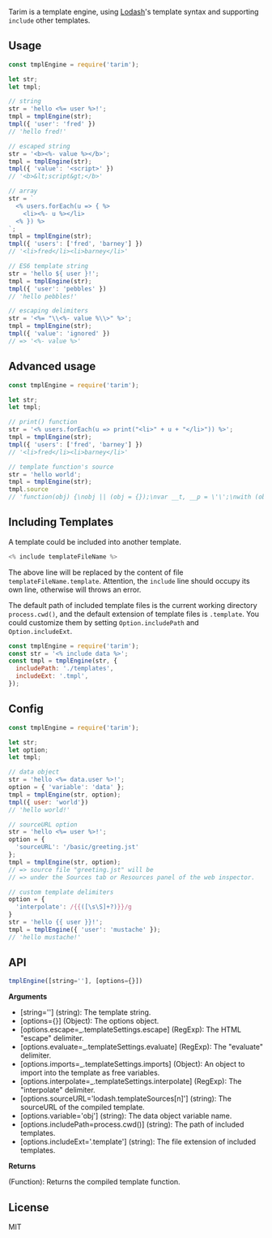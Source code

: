 Tarim is a template engine, using [Lodash](https://lodash.com/docs/4.17.4#template)'s template syntax and supporting `include` other templates.

## Usage

```javascript
const tmplEngine = require('tarim');

let str;
let tmpl;

// string
str = 'hello <%= user %>!';
tmpl = tmplEngine(str);
tmpl({ 'user': 'fred' })
// 'hello fred!'

// escaped string
str = '<b><%- value %></b>';
tmpl = tmplEngine(str);
tmpl({ 'value': '<script>' })
// '<b>&lt;script&gt;</b>'

// array
str = `
  <% users.forEach(u => { %>
    <li><%- u %></li>
  <% }) %>
`;
tmpl = tmplEngine(str);
tmpl({ 'users': ['fred', 'barney'] })
// '<li>fred</li><li>barney</li>'

// ES6 template string
str = 'hello ${ user }!';
tmpl = tmplEngine(str);
tmpl({ 'user': 'pebbles' })
// 'hello pebbles!'

// escaping delimiters
str = '<%= "\\<%- value %\\>" %>';
tmpl = tmplEngine(str);
tmpl({ 'value': 'ignored' })
// => '<%- value %>'
```

## Advanced usage

```javascript
const tmplEngine = require('tarim');

let str;
let tmpl;

// print() function
str = '<% users.forEach(u => print("<li>" + u + "</li>")) %>';
tmpl = tmplEngine(str);
tmpl({ 'users': ['fred', 'barney'] })
// '<li>fred</li><li>barney</li>'

// template function's source
str = 'hello world';
tmpl = tmplEngine(str);
tmpl.source
// 'function(obj) {\nobj || (obj = {});\nvar __t, __p = \'\';\nwith (obj) {\n__p += \'hello world\';\n\n}\nreturn __p\n}'
```

## Including Templates

A template could be included into another template.

```javascript
<% include templateFileName %>
```

The above line will be replaced by the content of file `templateFileName.template`. Attention, the `include` line should occupy its own line, otherwise will throws an error.

The default path of included template files is the current working directory `process.cwd()`, and the default extension of template files is `.template`. You could customize them by setting `Option.includePath` and `Option.includeExt`.

```javascript
const tmplEngine = require('tarim');
const str = '<% include data %>';
const tmpl = tmplEngine(str, {
  includePath: './templates',
  includeExt: '.tmpl',
});
```

## Config

```javascript
const tmplEngine = require('tarim');

let str;
let option;
let tmpl;

// data object
str = 'hello <%= data.user %>!';
option = { 'variable': 'data' };
tmpl = tmplEngine(str, option);
tmpl({ user: 'world'})
// 'hello world!'

// sourceURL option
str = 'hello <%= user %>!';
option = {
  'sourceURL': '/basic/greeting.jst'
};
tmpl = tmplEngine(str, option);
// => source file "greeting.jst" will be
// => under the Sources tab or Resources panel of the web inspector.

// custom template delimiters
option = {
  'interpolate': /{{([\s\S]+?)}}/g
}
str = 'hello {{ user }}!';
tmpl = tmplEngine({ 'user': 'mustache' });
// 'hello mustache!'
```

## API

```javascript
tmplEngine([string=''], [options={}])
```

**Arguments**

- [string=''] (string): The template string.
- [options={}] (Object): The options object.
- [options.escape=_.templateSettings.escape] (RegExp): The HTML "escape" delimiter.
- [options.evaluate=_.templateSettings.evaluate] (RegExp): The "evaluate" delimiter.
- [options.imports=_.templateSettings.imports] (Object): An object to import into the template as free variables.
- [options.interpolate=_.templateSettings.interpolate] (RegExp): The "interpolate" delimiter.
- [options.sourceURL='lodash.templateSources[n]'] (string): The sourceURL of the compiled template.
- [options.variable='obj'] (string): The data object variable name.
- [options.includePath=process.cwd()] (string): The path of included templates.
- [options.includeExt='.template'] (string): The file extension of included templates.

**Returns**

(Function): Returns the compiled template function.

## License

MIT
